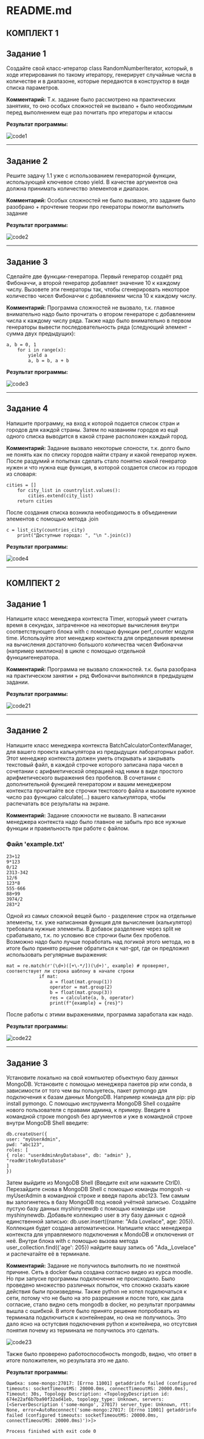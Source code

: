 # README.md

## КОМПЛЕКТ 1
## Задание 1
Создайте свой класс-итератор class RandomNumberIterator, который, в ходе итерирования по такому итератору, генерирует случайные числа в количестве и в диапазоне, которые передаются в конструктор в виде списка параметров.

**Комментарий:** Т.к. задание было рассмотрено на практических занятиях, то оно особых сложностей не вызвало + было необходимым перед выполнением еще раз почитать про итераторы и классы

**Результат программы:**

![code1](https://github.com/MelnikNO/programming-2/blob/main/Screen/lr5_code1_1.png)

---

## Задание 2
Решите задачу 1.1 уже с использованием генераторной функции, использующей ключевое слово yield. В качестве аргументов она должна
принимать количество элементов и диапазон.

**Комментарий:** Особых сложностей не было вызвано, это задание было разобрано + прочтение теории про генераторы помогли выполнить задание 

**Результат программы:**

![code2](https://github.com/MelnikNO/programming-2/blob/main/Screen/lr5_code1_2.png)

---

## Задание 3
Сделайте две функции-генератора. Первый генератор создаёт ряд Фибоначчи, а второй генератор добавляет значение 10 к каждому числу.
Вызовете эти генераторы так, чтобы сгенерировать некоторое количество чисел Фибоначчи с добавлением числа 10 к каждому числу.

**Комментарий:** Программа сложностей не вызвало, т.к. главное внимательно надо было прочитать о втором генераторе с добавлением числа к каждому числу ряда. 
Также надо было внимательно в первом генераторы вывести последовательность ряда (следующий элемент - сумма двух предыдущих):
```
a, b = 0, 1
    for i in range(x):
        yield a
        a, b = b, a + b
```

**Результат программы:**

![code3](https://github.com/MelnikNO/programming-2/blob/main/Screen/lr5_code1_3.png)

---

## Задание 4
Напишите программу, на вход к которой подается список стран и городов для каждой страны. Затем по названиям городов из ещё одного
списка выводится в какой стране расположен каждый город.

**Комментарий:** Задание вызвало некоторые слоности, т.к. долго было не понять как по списку городов найти страну и какой генератор нужен.
После раздумий и попытках сделать стало понятно какой генератор нужен и что нужна еще функция, в которой создается список из городов из словаря:
```
cities = []
    for city_list in countrylist.values():
        cities.extend(city_list)
    return cities
```
После создания списка возникла необходимость в объединении элементов с помощью метода .join
```
c = list_city(countries_city)
    print("Доступные города: ", "\n ".join(c))
```


**Результат программы:**

![code4](https://github.com/MelnikNO/programming-2/blob/main/Screen/lr5_code1_4.png)

---

## КОМЛПЕКТ 2
## Задание 1
Напишите класс менеджера контекста Timer, который умеет считать
время в секундах, затраченное на некоторые вычисления внутри соответствующего блока with с помощью функции perf_counter модуля time. Используйте этот менеджер контекста для определения времени на вычисления достаточно большого количества чисел Фибоначчи (например миллиона) в цикле с помощью отдельной функциигенератора.

**Комментарий:** Программа не вызвало сложностей. т.к. была разобрана на практическом занятии + ряд Фибоначчи выполнялся в предыдущем задании. 

**Результат программы:**

![code21](https://github.com/MelnikNO/programming-2/blob/main/Screen/lr5_code2_1.png)

---

## Задание 2
Напишите класс менеджера контекста BatchCalculatorContextManager,
для вашего проекта калькулятора из предыдущих лабораторных работ. Этот менеджер контекста должен уметь открывать и закрывать
текстовый файл, в каждой строчке которого записана пара чисел в
сочетании с арифметической операцией над ними в виде простого
арифметического выражения без пробелов. В сочетании с дополнительной функцией генератором и вашим менеджером контекста прочитайте все строчки текстового файла и вызовите нужное число раз
функцию calculate(...) вашего калькулятора, чтобы распечатать
все результаты на экране.

**Комментарий:** Задание сложности не вызвало. В написании менеджера контекста надо было главное не забыть про все нужные функции и правильность при работе с файлом. 

### Файл 'example.txt'
```
23+12
9*123
0/12
2313-342
12/6
123*8
555-666
88+99
3974/2
283*2
```

Одной из самых сложной вещей было - разделение строк на отдельные элементы, т.к. уже написанная функция для вычисления (калькулятор) требовала нужные элементы. В добавок разделение через split не срабатывало, т.к. по условию все строчки были бех пробелов. Возможно надо было лучше поработать над логикой этого метода, но в итоге было принято решение обратиться к чат-gpt, где он предложил использовать регулярные выражения:
```
mat = re.match(r'(\d+)([+\-*/])(\d+)', example) # проверяет, соответствует ли строка шаблону в начале строки
            if mat:
                a = float(mat.group(1))
                operator = mat.group(2)
                b = float(mat.group(3))
                res = calculate(a, b, operator)
                print(f"{example} = {res}")
```
После работы с этими выражениями, программа заработала как надо.


**Результат программы:**

![code22](https://github.com/MelnikNO/programming-2/blob/main/Screen/lr5_code2_2.png)

---

## Задание 3
Установите локально на свой компьютер объектную базу данных MongoDB.
Установите с помощью менеджера пакетов pip или conda, в зависимости от того чем вы пользуетесь, пакет pymongo для подключения к
базам данных MongoDB. Например команда для pip:
pip install pymongo. С помощью инструмента MongoDB Shell создайте нового пользователя с правами админа, к примеру. Введите в
командной строке mongosh без аргументов и уже в командной строке
внутри MongoDB Shell введите:

```
db.createUser({
user: "myUserAdmin",
pwd: "abc123",
roles: [
{ role: "userAdminAnyDatabase", db: "admin" },
"readWriteAnyDatabase"
]
})
```

Затем выйдите из MongoDB Shell (Введите exit или нажмите CtrlD). Перезайдите снова в MongoDB Shell с помощью команды mongosh
-u myUserAdmin в командной строке и введя пароль abc123. Тем самым вы залогинетесь в базу MongoDB под новой учётной записью.
Создайте пустую базу данных myshinynewdb с помощью команды use
myshinynewdb. Добавьте коллекцию user в эту базу данных с одной
единственной записью: db.user.insert({name: "Ada Lovelace", age:
205}). Коллекция будет создана автоматически. Напишите класс менеджера контекста для управляемого подключения к MondoDB и отключения от неё. Внутри блока with с помощью вызова метода
user_collection.find({'age': 205}) найдите вашу запись об
"Ada␣Lovelace" и распечатайте её в терминале.

**Комментарий:** Задание не получилось выполнить по не понятной причине. Сеть в docker была создана согласно видео из курса moodle. Но при запуске программы подключения не происходило. Было проведено множество различных попыток, что сложно сказать какие действия были произведены. Также python не хотел подключаться к сети, потому что не было на это разрешения и после того, как дала согласие, стало видно сеть mongodb в docker, но результат программы вышла с ошибкой. В итоге было принято решение попробовать из терминала подключиться к контейнерам, но она не получилось. Это дало ясно на остутсвия подключения python и контейнера, но отсутсвия понятия почему из терминала не получилось это сделать.

![code23](https://github.com/MelnikNO/programming-2/blob/main/Screen/LR5_code2_3.jpg)

Также было проверено работоспособность mongodb, видно, что ответ в итоге положителен, но результата это не дало. 

**Результат программы:**

```
Ошибка: some-mongo:27017: [Errno 11001] getaddrinfo failed (configured timeouts: socketTimeoutMS: 20000.0ms, connectTimeoutMS: 20000.0ms), Timeout: 30s, Topology Description: <TopologyDescription id: 674e22af6b7ba90f32ad41eb, topology_type: Unknown, servers: [<ServerDescription ('some-mongo', 27017) server_type: Unknown, rtt: None, error=AutoReconnect('some-mongo:27017: [Errno 11001] getaddrinfo failed (configured timeouts: socketTimeoutMS: 20000.0ms, connectTimeoutMS: 20000.0ms)')>]>

Process finished with exit code 0

```
